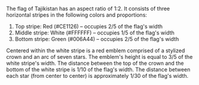The flag of Tajikistan has an aspect ratio of 1:2. It consists of three horizontal stripes in the following colors and proportions:

1. Top stripe: Red (#CE1126) – occupies 2/5 of the flag's width
2. Middle stripe: White (#FFFFFF) – occupies 1/5 of the flag's width
3. Bottom stripe: Green (#006A44) – occupies 2/5 of the flag's width

Centered within the white stripe is a red emblem comprised of a stylized crown and an arc of seven stars. The emblem's height is equal to 3/5 of the white stripe's width. The distance between the top of the crown and the bottom of the white stripe is 1/10 of the flag's width. The distance between each star (from center to center) is approximately 1/30 of the flag's width.